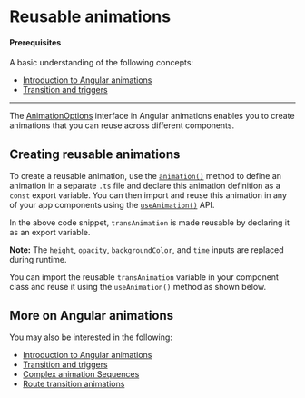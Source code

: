 # Reusable animations

#### Prerequisites

A basic understanding of the  following concepts:

* [Introduction to Angular animations](guide/animations)
* [Transition and triggers](guide/transition-and-triggers)

<hr>

The [AnimationOptions](https://angular.io/api/animations/AnimationOptions) interface in Angular animations enables you to create animations that you can reuse across different components.

## Creating reusable animations

To create a reusable animation, use the [`animation()`](https://angular.io/api/animations/animation) method to define an animation in a separate `.ts` file and declare this animation definition as a `const` export variable. You can then import and reuse this animation in any of your app components using the [`useAnimation()`](https://angular.io/api/animations/useAnimation) API.

<code-example path="animations/src/app/animations.ts" title="src/app/animations.ts" region="reusable" language="typescript" linenums="false">
</code-example>

In the above code snippet, `transAnimation` is made reusable by declaring it as an export variable.

<div class="alert is-helpful">

**Note:** The `height`, `opacity`, `backgroundColor`, and `time` inputs are replaced during runtime.
</div>

You can import the reusable `transAnimation` variable in your component class and reuse it using the `useAnimation()` method as shown below.

<code-example path="animations/src/app/open-close.component.3.ts" title="src/app/open-close.component.ts" region="reusable" language="typescript" linenums="false">
</code-example>

## More on Angular animations

You may also be interested in the following:

* [Introduction to Angular animations](guide/animations)
* [Transition and triggers](guide/transition-and-triggers)
* [Complex animation Sequences](guide/complex-animation-sequences)
* [Route transition animations](guide/route-animations)